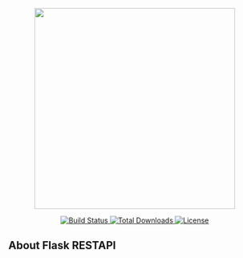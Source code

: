 <p align="center"><a href="https://laravel.com" target="_blank"><img src="https://raw.githubusercontent.com/laravel/art/master/logo-lockup/5%20SVG/2%20CMYK/1%20Full%20Color/laravel-logolockup-cmyk-red.svg" width="400"></a></p>

<p align="center">
<a href="#"> <img src="https://travis-ci.org/laravel/framework.svg" alt="Build Status"> </a>
<a href="#"> <img src="https://img.shields.io/packagist/dt/laravel/framework" alt="Total Downloads"> </a>
<a href="#"> <img src="https://img.shields.io/packagist/l/laravel/framework" alt="License"> </a>
</p>

## About Flask RESTAPI
